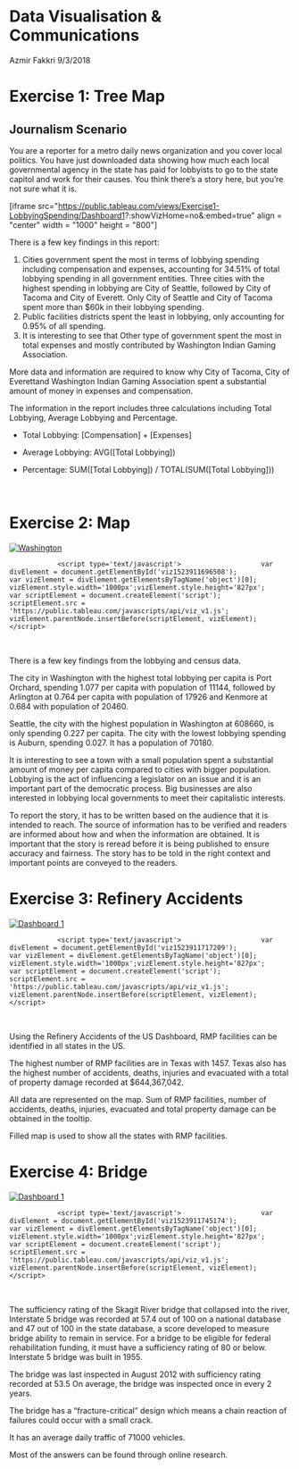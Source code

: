 Data Visualisation & Communications
================
Azmir Fakkri
9/3/2018

Exercise 1: Tree Map
====================

Journalism Scenario
-------------------

You are a reporter for a metro daily news organization and you cover local politics. You have just downloaded data showing how much each local governmental agency in the state has paid for lobbyists to go to the state capitol and work for their causes. You think there’s a story here, but you’re not sure what it is.

\[iframe src="<https://public.tableau.com/views/Exercise1-LobbyingSpending/Dashboard1>?:showVizHome=no&:embed=true" align = "center" width = "1000" height = "800"\]

There is a few key findings in this report:

1.  Cities government spent the most in terms of lobbying spending including compensation and expenses, accounting for 34.51% of total lobbying spending in all government entities. Three cities with the highest spending in lobbying are City of Seattle, followed by City of Tacoma and City of Everett. Only City of Seattle and City of Tacoma spent more than $60k in their lobbying spending.
2.  Public facilities districts spent the least in lobbying, only accounting for 0.95% of all spending.
3.  It is interesting to see that Other type of government spent the most in total expenses and mostly contributed by Washington Indian Gaming Association.

More data and information are required to know why City of Tacoma, City of Everettand Washington Indian Gaming Association spent a substantial amount of money in expenses and compensation.

The information in the report includes three calculations including Total Lobbying, Average Lobbying and Percentage.

-   Total Lobbying: \[Compensation\] + \[Expenses\]

-   Average Lobbying: AVG(\[Total Lobbying\])

-   Percentage: SUM(\[Total Lobbying\]) / TOTAL(SUM(\[Total Lobbying\]))

<br>

Exercise 2: Map
===============

<noscript>
<a href='#'><img alt='Washington ' src='https:&#47;&#47;public.tableau.com&#47;static&#47;images&#47;Ex&#47;Exercise2-Map&#47;Washington&#47;1_rss.png' style='border: none' /></a>
</noscript>
<object class="tableauViz" style="display:none;">
<param name='host_url' value='https%3A%2F%2Fpublic.tableau.com%2F' /> <param name='embed_code_version' value='3' /> <param name='site_root' value='' /><param name='name' value='Exercise2-Map&#47;Washington' /><param name='tabs' value='no' /><param name='toolbar' value='yes' /><param name='static_image' value='https:&#47;&#47;public.tableau.com&#47;static&#47;images&#47;Ex&#47;Exercise2-Map&#47;Washington&#47;1.png' /> <param name='animate_transition' value='yes' /><param name='display_static_image' value='yes' /><param name='display_spinner' value='yes' /><param name='display_overlay' value='yes' /><param name='display_count' value='yes' />
</object>

                <script type='text/javascript'>                    var divElement = document.getElementById('viz1523911696508');                    var vizElement = divElement.getElementsByTagName('object')[0];                    vizElement.style.width='1000px';vizElement.style.height='827px';                    var scriptElement = document.createElement('script');                    scriptElement.src = 'https://public.tableau.com/javascripts/api/viz_v1.js';                    vizElement.parentNode.insertBefore(scriptElement, vizElement);                </script> 

<br>

There is a few key findings from the lobbying and census data.

The city in Washington with the highest total lobbying per capita is Port Orchard, spending 1.077 per capita with population of 11144, followed by Arlington at 0.764 per capita with population of 17926 and Kenmore at 0.684 with population of 20460.

Seattle, the city with the highest population in Washington at 608660, is only spending 0.227 per capita. The city with the lowest lobbying spending is Auburn, spending 0.027. It has a population of 70180.

It is interesting to see a town with a small population spent a substantial amount of money per capita compared to cities with bigger population. Lobbying is the act of influencing a legislator on an issue and it is an important part of the democratic process. Big businesses are also interested in lobbying local governments to meet their capitalistic interests.

To report the story, it has to be written based on the audience that it is intended to reach. The source of information has to be verified and readers are informed about how and when the information are obtained.
It is important that the story is reread before it is being published to ensure accuracy and fairness. The story has to be told in the right context and important points are conveyed to the readers.

Exercise 3: Refinery Accidents
==============================

<noscript>
<a href='#'><img alt='Dashboard 1 ' src='https:&#47;&#47;public.tableau.com&#47;static&#47;images&#47;Ac&#47;AccidentsState&#47;Dashboard1&#47;1_rss.png' style='border: none' /></a>
</noscript>
<object class="tableauViz" style="display:none;">
<param name='host_url' value='https%3A%2F%2Fpublic.tableau.com%2F' /> <param name='embed_code_version' value='3' /> <param name='site_root' value='' /><param name='name' value='AccidentsState&#47;Dashboard1' /><param name='tabs' value='no' /><param name='toolbar' value='yes' /><param name='static_image' value='https:&#47;&#47;public.tableau.com&#47;static&#47;images&#47;Ac&#47;AccidentsState&#47;Dashboard1&#47;1.png' /> <param name='animate_transition' value='yes' /><param name='display_static_image' value='yes' /><param name='display_spinner' value='yes' /><param name='display_overlay' value='yes' /><param name='display_count' value='yes' />
</object>

                <script type='text/javascript'>                    var divElement = document.getElementById('viz1523911717209');                    var vizElement = divElement.getElementsByTagName('object')[0];                    vizElement.style.width='1000px';vizElement.style.height='827px';                    var scriptElement = document.createElement('script');                    scriptElement.src = 'https://public.tableau.com/javascripts/api/viz_v1.js';                    vizElement.parentNode.insertBefore(scriptElement, vizElement);                </script> 

<br>

Using the Refinery Accidents of the US Dashboard, RMP facilities can be identified in all states in the US.

The highest number of RMP facilities are in Texas with 1457. Texas also has the highest number of accidents, deaths, injuries and evacuated with a total of property damage recorded at $644,367,042.

All data are represented on the map. Sum of RMP facilities, number of accidents, deaths, injuries, evacuated and total property damage can be obtained in the tooltip.

Filled map is used to show all the states with RMP facilities.

Exercise 4: Bridge
==================

<noscript>
<a href='#'><img alt='Dashboard 1 ' src='https:&#47;&#47;public.tableau.com&#47;static&#47;images&#47;Ex&#47;Exercise4-Bridge&#47;Dashboard1&#47;1_rss.png' style='border: none' /></a>
</noscript>
<object class="tableauViz" style="display:none;">
<param name='host_url' value='https%3A%2F%2Fpublic.tableau.com%2F' /> <param name='embed_code_version' value='3' /> <param name='site_root' value='' /><param name='name' value='Exercise4-Bridge&#47;Dashboard1' /><param name='tabs' value='no' /><param name='toolbar' value='yes' /><param name='static_image' value='https:&#47;&#47;public.tableau.com&#47;static&#47;images&#47;Ex&#47;Exercise4-Bridge&#47;Dashboard1&#47;1.png' /> <param name='animate_transition' value='yes' /><param name='display_static_image' value='yes' /><param name='display_spinner' value='yes' /><param name='display_overlay' value='yes' /><param name='display_count' value='yes' />
</object>

                <script type='text/javascript'>                    var divElement = document.getElementById('viz1523911745174');                    var vizElement = divElement.getElementsByTagName('object')[0];                    vizElement.style.width='1000px';vizElement.style.height='827px';                    var scriptElement = document.createElement('script');                    scriptElement.src = 'https://public.tableau.com/javascripts/api/viz_v1.js';                    vizElement.parentNode.insertBefore(scriptElement, vizElement);                </script> 

<br>

The sufficiency rating of the Skagit River bridge that collapsed into the river, Interstate 5 bridge was recorded at 57.4 out of 100 on a national database and 47 out of 100 in the state database, a score developed to measure bridge ability to remain in service.
For a bridge to be eligible for federal rehabilitation funding, it must have a sufficiency rating of 80 or below.
Interstate 5 bridge was built in 1955.

The bridge was last inspected in August 2012 with sufficiency rating recorded at 53.5 On average, the bridge was inspected once in every 2 years.

The bridge has a “fracture-critical” design which means a chain reaction of failures could occur with a small crack.

It has an average daily traffic of 71000 vehicles.

Most of the answers can be found through online research.
